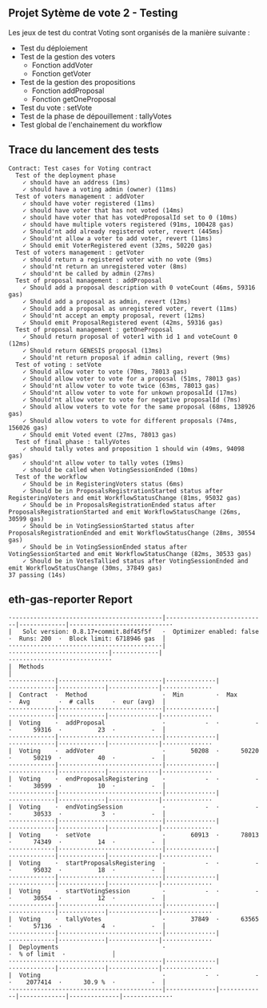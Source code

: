## Projet Sytème de vote 2 - Testing

Les jeux de test du contrat Voting sont organisés de la manière suivante : 
- Test du déploiement
- Test de la gestion des voters
    - Fonction addVoter
    - Fonction getVoter
- Test de la gestion des propositions
    - Fonction addProposal
    - Fonction getOneProposal
- Test du vote : setVote
- Test de la phase de dépouillement : tallyVotes
- Test global de l'enchainement du workflow

## Trace du lancement des tests 

    Contract: Test cases for Voting contract
      Test of the deployment phase
        ✓ should have an address (1ms)
        ✓ should have a voting admin (owner) (11ms)
      Test of voters management : addVoter
        ✓ should have voter registered (11ms)
        ✓ should have voter that has not voted (14ms)
        ✓ should have voter that has votedProposalId set to 0 (10ms)
        ✓ should have multiple voters registered (91ms, 100428 gas)
        ✓ Should'nt add already registered voter, revert (445ms)
        ✓ Should'nt allow a voter to add voter, revert (11ms)
        ✓ Should emit VoterRegistered event (32ms, 50220 gas)
      Test of voters management : getVoter
        ✓ should return a registered voter with no vote (9ms)
        ✓ should'nt return an unregistered voter (8ms)
        ✓ should'nt be called by admin (27ms)
      Test of proposal management : addProposal
        ✓ Should add a proposal description with 0 voteCount (46ms, 59316 gas)
        ✓ Should add a proposal as admin, revert (12ms)
        ✓ Should add a proposal as unregistered voter, revert (11ms)
        ✓ Should'nt accept an empty proposal, revert (12ms)
        ✓ Should emit ProposalRegistered event (42ms, 59316 gas)
      Test of proposal management : getOneProposal
        ✓ Should return proposal of voter1 with id 1 and voteCount 0 (12ms)
        ✓ Should return GENESIS proposal (13ms)
        ✓ Should'nt return proposal if admin calling, revert (9ms)
      Test of voting : setVote
        ✓ Should allow voter to vote (70ms, 78013 gas)
        ✓ Should allow voter to vote for a proposal (51ms, 78013 gas)
        ✓ Should'nt allow voter to vote twice (63ms, 78013 gas)
        ✓ Should'nt allow voter to vote for unkown proposalId (17ms)
        ✓ Should'nt allow voter to vote for negative proposalId (7ms)
        ✓ Should allow voters to vote for the same proposal (68ms, 138926 gas)
        ✓ Should allow voters to vote for different proposals (74ms, 156026 gas)
        ✓ Should emit Voted event (27ms, 78013 gas)
      Test of final phase : tallyVotes
        ✓ should tally votes and proposition 1 should win (49ms, 94098 gas)
        ✓ should'nt allow voter to tally votes (19ms)
        ✓ should be called when VotingSessionEnded (10ms)
      Test of the workflow
        ✓ Should be in RegisteringVoters status (6ms)
        ✓ Should be in ProposalsRegistrationStarted status after RegisteringVoters and emit WorkflowStatusChange (81ms, 95032 gas)
        ✓ Should be in ProposalsRegistrationEnded status after ProposalsRegistrationStarted and emit WorkflowStatusChange (26ms, 30599 gas)
        ✓ Should be in VotingSessionStarted status after ProposalsRegistrationEnded and emit WorkflowStatusChange (28ms, 30554 gas)
        ✓ Should be in VotingSessionEnded status after VotingSessionStarted and emit WorkflowStatusChange (82ms, 30533 gas)
        ✓ Should be in VotesTallied status after VotingSessionEnded and emit WorkflowStatusChange (30ms, 37849 gas)
    37 passing (14s)
## eth-gas-reporter Report

    ·------------------------------------------|----------------------------|-------------|----------------------------·
    |   Solc version: 0.8.17+commit.8df45f5f   ·  Optimizer enabled: false  ·  Runs: 200  ·  Block limit: 6718946 gas  │
    ···········································|····························|·············|·····························
    |  Methods                                                                                                         │
    ·············|·····························|··············|·············|·············|··············|··············
    |  Contract  ·  Method                     ·  Min         ·  Max        ·  Avg        ·  # calls     ·  eur (avg)  │
    ·············|·····························|··············|·············|·············|··············|··············
    |  Voting    ·  addProposal                ·           -  ·          -  ·      59316  ·          23  ·          -  │
    ·············|·····························|··············|·············|·············|··············|··············
    |  Voting    ·  addVoter                   ·       50208  ·      50220  ·      50219  ·          40  ·          -  │
    ·············|·····························|··············|·············|·············|··············|··············
    |  Voting    ·  endProposalsRegistering    ·           -  ·          -  ·      30599  ·          10  ·          -  │
    ·············|·····························|··············|·············|·············|··············|··············
    |  Voting    ·  endVotingSession           ·           -  ·          -  ·      30533  ·           3  ·          -  │
    ·············|·····························|··············|·············|·············|··············|··············
    |  Voting    ·  setVote                    ·       60913  ·      78013  ·      74349  ·          14  ·          -  │
    ·············|·····························|··············|·············|·············|··············|··············
    |  Voting    ·  startProposalsRegistering  ·           -  ·          -  ·      95032  ·          18  ·          -  │
    ·············|·····························|··············|·············|·············|··············|··············
    |  Voting    ·  startVotingSession         ·           -  ·          -  ·      30554  ·          12  ·          -  │
    ·············|·····························|··············|·············|·············|··············|··············
    |  Voting    ·  tallyVotes                 ·       37849  ·      63565  ·      57136  ·           4  ·          -  │
    ·············|·····························|··············|·············|·············|··············|··············
    |  Deployments                             ·                                          ·  % of limit  ·             │
    ···········································|··············|·············|·············|··············|··············
    |  Voting                                  ·           -  ·          -  ·    2077414  ·      30.9 %  ·          -  │
    ·------------------------------------------|--------------|-------------|-------------|--------------|-------------·

